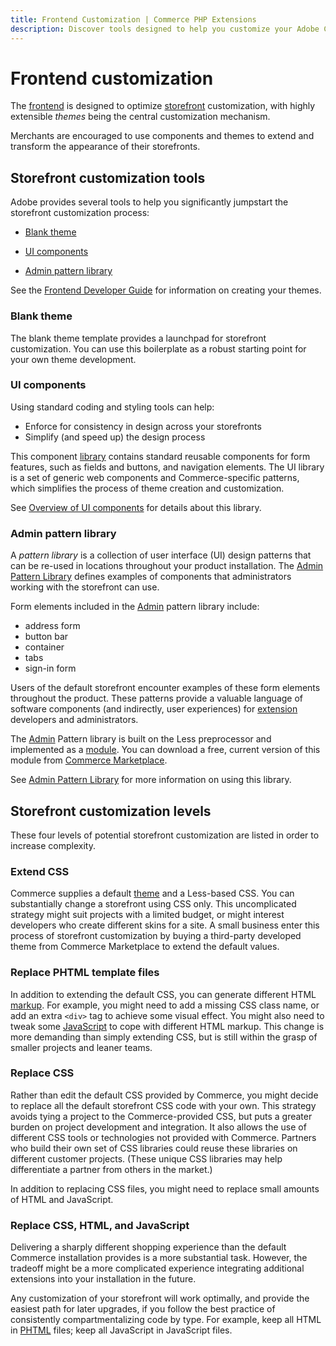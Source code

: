 ```yaml
---
title: Frontend Customization | Commerce PHP Extensions
description: Discover tools designed to help you customize your Adobe Commerce or Magento Open Source storefront.
---
```


# Frontend customization

The [frontend](https://glossary.magento.com/frontend) is designed to optimize [storefront](https://glossary.magento.com/storefront) customization, with highly extensible *themes* being the central customization mechanism.

Merchants are encouraged to use components and themes to extend and transform the appearance of their storefronts.

## Storefront customization tools

Adobe provides several tools to help you significantly jumpstart the storefront customization process:

*  [Blank theme](https://glossary.magento.com/theme)

*  [UI components](https://devdocs.magento.com/guides/v2.4/ui_comp_guide/bk-ui_comps.html)

*  [Admin pattern library](https://devdocs.magento.com/guides/v2.4/pattern-library/bk-pattern.html)

See the [Frontend Developer Guide](https://devdocs.magento.com/guides/v2.4/frontend-dev-guide/bk-frontend-dev-guide.html) for information on creating your themes.

### Blank theme

The blank theme template provides a launchpad for storefront customization. You can use this boilerplate as a robust starting point for your own theme development.

### UI components

Using standard coding and styling tools can help:

*  Enforce for consistency in design across your storefronts
*  Simplify (and speed up) the design process

This component [library](https://glossary.magento.com/library) contains standard reusable components for form features, such as fields and buttons, and navigation elements. The UI library is a set of generic web components and Commerce-specific patterns, which simplifies the process of theme creation and customization.

See [Overview of UI components](https://devdocs.magento.com/guides/v2.4/ui_comp_guide/bk-ui_comps.html) for details about this library.

### Admin pattern library

A *pattern library* is a collection of user interface (UI) design patterns that can be re-used in locations throughout your product installation. The [Admin Pattern Library](https://devdocs.magento.com/guides/v2.4/pattern-library/bk-pattern.html) defines examples of components that administrators working with the storefront can use.

Form elements included in the [Admin](https://glossary.magento.com/magento-admin) pattern library include:

*  address form
*  button bar
*  container
*  tabs
*  sign-in form

Users of the default storefront encounter examples of these form elements throughout the product. These patterns provide a valuable language of software components (and indirectly, user experiences) for [extension](https://glossary.magento.com/extension) developers and administrators.

The [Admin](https://glossary.magento.com/admin) Pattern library is built on the Less preprocessor and implemented as a [module](https://glossary.magento.com/module). You can download a free, current version of this module from [Commerce Marketplace](https://marketplace.magento.com/).

See [Admin Pattern Library](https://devdocs.magento.com/guides/v2.4/pattern-library/bk-pattern.html) for more information on using this library.

## Storefront customization levels

These four levels of potential storefront customization are listed in order to increase complexity.

### Extend CSS

Commerce supplies a default [theme](https://glossary.magento.com/theme) and a Less-based CSS. You can substantially change a storefront using CSS only. This uncomplicated strategy might suit projects with a limited budget, or might interest developers who create different skins for a site. A small business enter this process of storefront customization by buying a third-party developed theme from Commerce Marketplace to extend the default values.

### Replace PHTML template files

In addition to extending the default CSS, you can generate different HTML [markup](https://glossary.magento.com/markup). For example, you might need to add a missing CSS class name, or add an extra `<div>` tag to achieve some visual effect. You might also need to tweak some [JavaScript](https://glossary.magento.com/javascript/) to cope with different HTML markup. This change is more demanding than simply extending CSS, but is still within the grasp of smaller projects and leaner teams.

### Replace CSS

Rather than edit the default CSS provided by Commerce, you might decide to replace all the default storefront CSS code with your own. This strategy avoids tying a project to the Commerce-provided CSS, but puts a greater burden on project development and integration. It also allows the use of different CSS tools or technologies not provided with Commerce. Partners who build their own set of CSS libraries could reuse these libraries on different customer projects. (These unique CSS libraries may help differentiate a partner from others in the market.)

In addition to replacing CSS files, you might need to replace small amounts of HTML and JavaScript.

### Replace CSS, HTML, and JavaScript

Delivering a sharply different shopping experience than the default Commerce installation provides is a more substantial task. However, the tradeoff might be a more complicated experience integrating additional extensions into your installation in the future.

<InlineAlert variant="success" slots="text"/>

Any customization of your storefront will work optimally, and provide the easiest path for later upgrades, if you follow the best practice of consistently compartmentalizing code by type. For example, keep all HTML in [PHTML](https://glossary.magento.com/phtml) files; keep all JavaScript in JavaScript files.
